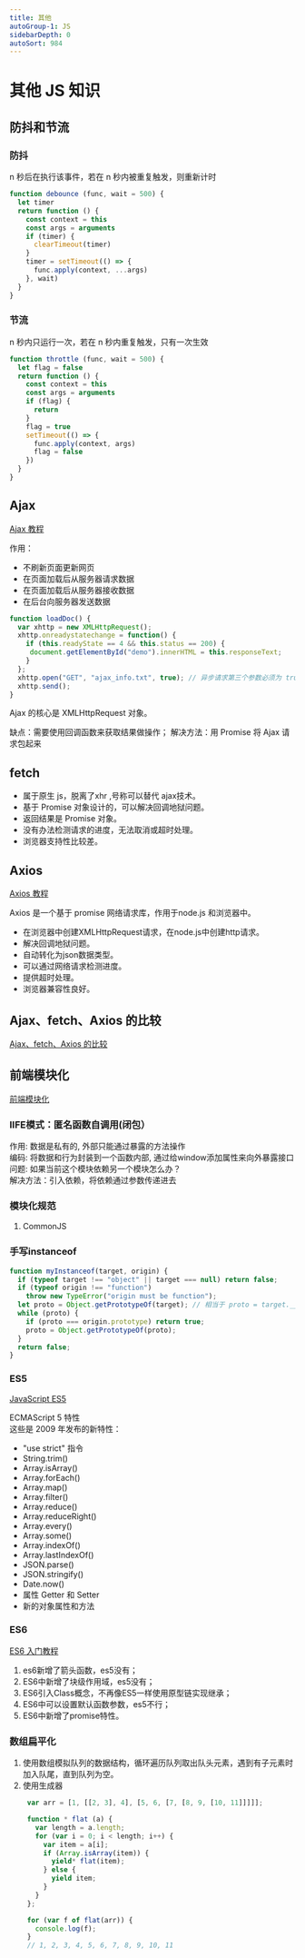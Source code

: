```yaml
---
title: 其他
autoGroup-1: JS
sidebarDepth: 0
autoSort: 984
---
```


# 其他 JS 知识

## 防抖和节流

### 防抖
n 秒后在执行该事件，若在 n 秒内被重复触发，则重新计时   
```js
function debounce (func, wait = 500) {
  let timer
  return function () {
    const context = this
    const args = arguments
    if (timer) {
      clearTimeout(timer)
    }
    timer = setTimeout(() => {
      func.apply(context, ...args)
    }, wait)
  }
}
```

### 节流
n 秒内只运行一次，若在 n 秒内重复触发，只有一次生效  
```js
function throttle (func, wait = 500) {
  let flag = false
  return function () {
    const context = this
    const args = arguments
    if (flag) {
      return
    }
    flag = true
    setTimeout(() => {
      func.apply(context, args)
      flag = false
    })
  }
}
```


## Ajax
[Ajax 教程](https://www.w3school.com.cn/js/js_ajax_http_send.asp)    

作用：
- 不刷新页面更新网页
- 在页面加载后从服务器请求数据
- 在页面加载后从服务器接收数据
- 在后台向服务器发送数据

```js
function loadDoc() {
  var xhttp = new XMLHttpRequest();
  xhttp.onreadystatechange = function() {
    if (this.readyState == 4 && this.status == 200) {
     document.getElementById("demo").innerHTML = this.responseText;
    }
  };
  xhttp.open("GET", "ajax_info.txt", true); // 异步请求第三个参数必须为 true
  xhttp.send();
} 
```
Ajax 的核心是 XMLHttpRequest 对象。

缺点：需要使用回调函数来获取结果做操作；
解决方法：用 Promise 将 Ajax 请求包起来


## fetch
- 属于原生 js，脱离了xhr ,号称可以替代 ajax技术。
- 基于 Promise 对象设计的，可以解决回调地狱问题。   
- 返回结果是 Promise 对象。
- 没有办法检测请求的进度，无法取消或超时处理。    
- 浏览器支持性比较差。


## Axios
[Axios 教程](https://www.axios-http.cn/docs/instance)    

Axios 是一个基于 promise 网络请求库，作用于node.js 和浏览器中。

- 在浏览器中创建XMLHttpRequest请求，在node.js中创建http请求。
- 解决回调地狱问题。
- 自动转化为json数据类型。
- 可以通过网络请求检测进度。
- 提供超时处理。
- 浏览器兼容性良好。


## Ajax、fetch、Axios 的比较
[Ajax、fetch、Axios 的比较](https://baijiahao.baidu.com/s?id=1709840036410376001&wfr=spider&for=pc)


## 前端模块化
[前端模块化](https://juejin.cn/post/6844903744518389768)   

### IIFE模式：匿名函数自调用(闭包）
作用: 数据是私有的, 外部只能通过暴露的方法操作   
编码: 将数据和行为封装到一个函数内部, 通过给window添加属性来向外暴露接口   
问题: 如果当前这个模块依赖另一个模块怎么办？   
解决方法：引入依赖，将依赖通过参数传递进去

### 模块化规范
1. CommonJS


### 手写instanceof
```js
function myInstanceof(target, origin) {
  if (typeof target !== "object" || target === null) return false;
  if (typeof origin !== "function")
    throw new TypeError("origin must be function");
  let proto = Object.getPrototypeOf(target); // 相当于 proto = target.__proto__;
  while (proto) {
    if (proto === origin.prototype) return true;
    proto = Object.getPrototypeOf(proto);
  }
  return false;
}
```


### ES5
[JavaScript ES5](https://www.w3school.com.cn/js/js_es5.asp)

ECMAScript 5 特性    
这些是 2009 年发布的新特性：
- "use strict" 指令
- String.trim()
- Array.isArray()
- Array.forEach()
- Array.map()
- Array.filter()
- Array.reduce()
- Array.reduceRight()
- Array.every()
- Array.some()
- Array.indexOf()
- Array.lastIndexOf()
- JSON.parse()
- JSON.stringify()
- Date.now()
- 属性 Getter 和 Setter
- 新的对象属性和方法


### ES6
[ES6 入门教程](https://es6.ruanyifeng.com/#README)    

1. es6新增了箭头函数，es5没有；
2. ES6中新增了块级作用域，es5没有；
3. ES6引入Class概念，不再像ES5一样使用原型链实现继承；
4. ES6中可以设置默认函数参数，es5不行；
5. ES6中新增了promise特性。


### 数组扁平化
1. 使用数组模拟队列的数据结构，循环遍历队列取出队头元素，遇到有子元素时加入队尾，直到队列为空。
2. 使用生成器
   ```js
    var arr = [1, [[2, 3], 4], [5, 6, [7, [8, 9, [10, 11]]]]];

    function * flat (a) {
      var length = a.length;
      for (var i = 0; i < length; i++) {
        var item = a[i];
        if (Array.isArray(item)) {
          yield* flat(item);
        } else {
          yield item;
        }
      }
    };

    for (var f of flat(arr)) {
      console.log(f);
    }
    // 1, 2, 3, 4, 5, 6, 7, 8, 9, 10, 11
   ```